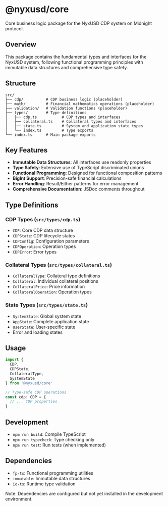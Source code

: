 # @nyxusd/core

Core business logic package for the NyxUSD CDP system on Midnight protocol.

## Overview

This package contains the fundamental types and interfaces for the NyxUSD system, following functional programming principles with immutable data structures and comprehensive type safety.

## Structure

```
src/
├── cdp/          # CDP business logic (placeholder)
├── math/         # Financial mathematics operations (placeholder)
├── validation/   # Validation functions (placeholder)
├── types/        # Type definitions
│   ├── cdp.ts           # CDP types and interfaces
│   ├── collateral.ts    # Collateral types and interfaces
│   ├── state.ts         # System and application state types
│   └── index.ts         # Type exports
└── index.ts      # Main package exports
```

## Key Features

- **Immutable Data Structures**: All interfaces use readonly properties
- **Type Safety**: Extensive use of TypeScript discriminated unions
- **Functional Programming**: Designed for functional composition patterns
- **BigInt Support**: Precision-safe financial calculations
- **Error Handling**: Result/Either patterns for error management
- **Comprehensive Documentation**: JSDoc comments throughout

## Type Definitions

### CDP Types (`src/types/cdp.ts`)
- `CDP`: Core CDP data structure
- `CDPState`: CDP lifecycle states
- `CDPConfig`: Configuration parameters
- `CDPOperation`: Operation types
- `CDPError`: Error types

### Collateral Types (`src/types/collateral.ts`)
- `CollateralType`: Collateral type definitions
- `Collateral`: Individual collateral positions
- `CollateralPrice`: Price information
- `CollateralOperation`: Operation types

### State Types (`src/types/state.ts`)
- `SystemState`: Global system state
- `AppState`: Complete application state
- `UserState`: User-specific state
- Error and loading states

## Usage

```typescript
import { 
  CDP, 
  CDPState, 
  CollateralType, 
  SystemState 
} from '@nyxusd/core'

// Type-safe CDP operations
const cdp: CDP = {
  // ... CDP properties
}
```

## Development

- `npm run build`: Compile TypeScript
- `npm run typecheck`: Type checking only
- `npm run test`: Run tests (when implemented)

## Dependencies

- `fp-ts`: Functional programming utilities
- `immutable`: Immutable data structures
- `io-ts`: Runtime type validation

Note: Dependencies are configured but not yet installed in the development environment.
